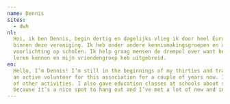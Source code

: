 ```yaml
---
name: Dennis
sites:
  - dwh
nl:
  Hoi, ik ben Dennis, begin dertig en dagelijks vlieg ik door heel Europa. Daarnaast ben ik al een aantal jaar actief
  binnen deze vereniging. Ik heb onder andere kennismakingsgroepen en activiteiten georganiseerd. Ook geef ik
  voorlichting op scholen. Ik help graag mensen de drempel over want het is een hele leuke tent waar ik veel mensen heb
  leren kennen en mijn vriendengroep heb uitgebreid.
en:
  Hello, I’m Dennis! I’m still in the beginnings of my thirties and travel all over Europe on a daily basis. I’ve been
  an active volunteer for this association for a couple of years now. I have organized introduction groups an all kind
  of other activities. I also gave education classes at schools about sexual diversity. I would like to be your barbuddy
  because it’s a nice spot to hang out and I’ve met a lot of new and interesting people within this association.
---
```


